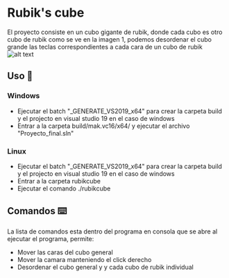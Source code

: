 # Rubik's cube
El proyecto consiste en un cubo gigante de rubik, donde cada cubo es otro cubo de rubik como se ve en la imagen 1, podemos desordenar el cubo grande las teclas correspondientes a cada cara de un cubo de rubik 
![alt text](http://url/to/screenshots/firstLook.png)

## Uso 🚀
### Windows
* Ejecutar el batch "_GENERATE_VS2019_x64" para crear la carpeta build y el projecto en visual studio 19 en el caso de windows
* Entrar a la carpeta build/mak.vc16/x64/ y ejecutar el archivo "Proyecto_final.sln"
### Linux
* Ejecutar el batch "_GENERATE_VS2019_x64" para crear la carpeta build y el projecto en visual studio 19 en el caso de windows
* Entrar a la carpeta rubikcube
* Ejecutar el comando ./rubikcube

## Comandos ⌨️
La lista de comandos esta dentro del programa en consola que se abre al ejecutar el programa, permite:
* Mover las caras del cubo general
* Mover la camara manteniendo el click derecho
* Desordenar el cubo general y y cada cubo de rubik individual
